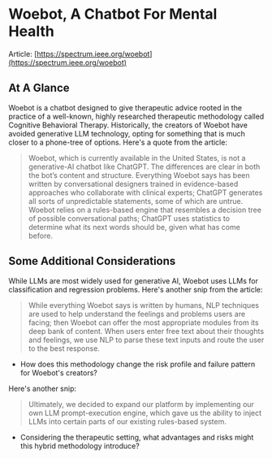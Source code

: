 # Woebot, A Chatbot For Mental Health

Article: [https://spectrum.ieee.org/woebot](https://spectrum.ieee.org/woebot)

## At A Glance

Woebot is a chatbot designed to give therapeutic advice rooted in the practice of a well-known, highly researched therapeutic methodology called Cognitive Behavioral Therapy. Historically, the creators of Woebot have avoided generative LLM technology, opting for something that is much closer to a phone-tree of options. Here's a quote from the article:

> Woebot, which is currently available in the United States, is not a generative-AI chatbot like ChatGPT. The differences are clear in both the bot’s content and structure. Everything Woebot says has been written by conversational designers trained in evidence-based approaches who collaborate with clinical experts; ChatGPT generates all sorts of unpredictable statements, some of which are untrue. Woebot relies on a rules-based engine that resembles a decision tree of possible conversational paths; ChatGPT uses statistics to determine what its next words should be, given what has come before. 


## Some Additional Considerations

While LLMs are most widely used for generative AI, Woebot uses LLMs for classification and regression problems. Here's another snip from the article:

> While everything Woebot says is written by humans, NLP techniques are used to help understand the feelings and problems users are facing; then Woebot can offer the most appropriate modules from its deep bank of content. When users enter free text about their thoughts and feelings, we use NLP to parse these text inputs and route the user to the best response.

* How does this methodology change the risk profile and failure pattern for Woebot's creators?

Here's another snip:

> Ultimately, we decided to expand our platform by implementing our own LLM prompt-execution engine, which gave us the ability to inject LLMs into certain parts of our existing rules-based system.

* Considering the therapeutic setting, what advantages and risks might this hybrid methodology introduce?
